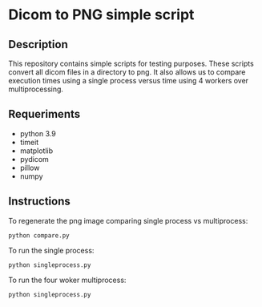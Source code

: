 # Dicom to PNG simple script
## Description
This repository contains simple scripts for testing purposes.
These scripts convert all dicom files in a directory to png.
It also allows us to compare execution times using a single process versus time using 4 workers over multiprocessing.
## Requeriments
- python 3.9
- timeit
- matplotlib
- pydicom
- pillow
- numpy
## Instructions
To regenerate the png image comparing single process vs multiprocess:
```
python compare.py
```
To run the single process:
```
python singleprocess.py
```
To run the four woker multiprocess:
```
python singleprocess.py
```